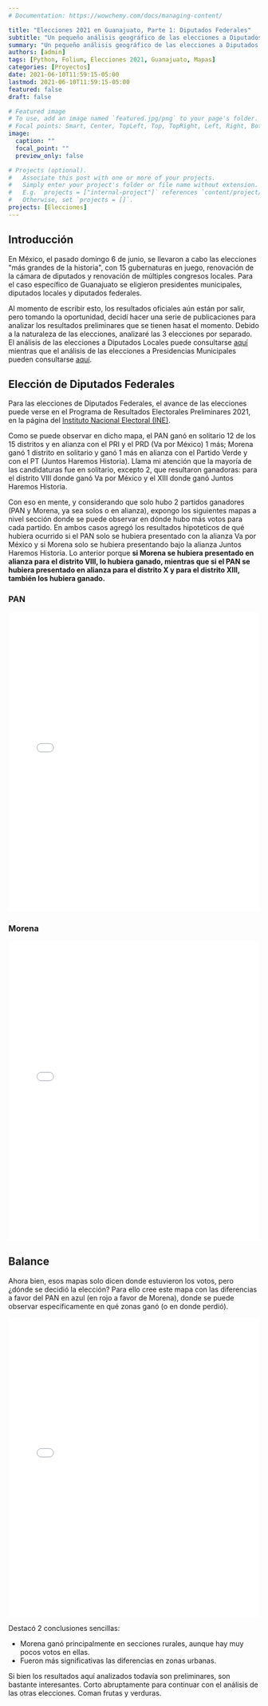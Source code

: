 ```yaml
---
# Documentation: https://wowchemy.com/docs/managing-content/

title: "Elecciones 2021 en Guanajuato, Parte 1: Diputados Federales"
subtitle: "Un pequeño análisis geográfico de las elecciones a Diputados Federales en Guanajuato"
summary: "Un pequeño análisis geográfico de las elecciones a Diputados Federales en Guanajuato"
authors: [admin]
tags: [Python, Folium, Elecciones 2021, Guanajuato, Mapas]
categories: [Proyectos]
date: 2021-06-10T11:59:15-05:00
lastmod: 2021-06-10T11:59:15-05:00
featured: false
draft: false

# Featured image
# To use, add an image named `featured.jpg/png` to your page's folder.
# Focal points: Smart, Center, TopLeft, Top, TopRight, Left, Right, BottomLeft, Bottom, BottomRight.
image:
  caption: ""
  focal_point: ""
  preview_only: false

# Projects (optional).
#   Associate this post with one or more of your projects.
#   Simply enter your project's folder or file name without extension.
#   E.g. `projects = ["internal-project"]` references `content/project/deep-learning/index.md`.
#   Otherwise, set `projects = []`.
projects: [Elecciones]
---
```


## Introducción

En México, el pasado domingo 6 de junio, se llevaron a cabo las elecciones "más grandes de la historia", con 15 gubernaturas en juego, renovación de la cámara de diputados y renovación de múltiples congresos locales. Para el caso específico de Guanajuato se eligieron presidentes municipales, diputados locales y diputados federales.

Al momento de escribir esto, los resultados oficiales aún están por salir, pero tomando la oportunidad, decidí hacer una serie de publicaciones para analizar los resultados preliminares que se tienen hasat el momento. Debido a la naturaleza de las elecciones, analizaré las 3 elecciones por separado. El análisis de las elecciones a Diputados Locales puede consultarse [aquí](https://gonzalezhomar.netlify.app/post/prep2021_DL) mientras que el análisis de las elecciones a Presidencias Municipales pueden consultarse [aquí](https://gonzalezhomar.netlify.app/post/prep2021_PM).

## Elección de Diputados Federales

Para las elecciones de Diputados Federales, el avance de las elecciones puede verse en el Programa de Resultados Electorales Preliminares 2021, en la página del [Instituto Nacional Electoral (INE)](https://prep2021.ine.mx/diputaciones/nacional/circunscripcion2/guanajuato/votos-distrito/mapa). 

Como se puede observar en dicho mapa, el PAN ganó en solitario 12 de los 15 distritos y en alianza con el PRI y el PRD (Va por México) 1 más; Morena ganó 1 distrito en solitario y ganó 1 más en alianza con el Partido Verde y con el PT (Juntos Haremos Historia). Llama mi atención que la mayoría de las candidaturas fue en solitario, excepto 2, que resultaron ganadoras: para el distrito VIII donde ganó Va por México y el XIII donde ganó Juntos Haremos Historia.

Con eso en mente, y considerando que solo hubo 2 partidos ganadores (PAN y Morena, ya sea solos o en alianza), expongo los siguientes mapas a nivel sección donde se puede observar en dónde hubo más votos para cada partido. En ambos casos agregó los resultados hipoteticos de qué hubiera ocurrido si el PAN solo se hubiera presentado con la alianza Va por México y si Morena solo se hubiera presentando bajo la alianza Juntos Haremos Historia. Lo anterior porque **si Morena se hubiera presentado en alianza para el distrito VIII, lo hubiera ganado, mientras que si el PAN se hubiera presentado en alianza para el distrito X y para el distrito XIII, también los hubiera ganado.**

### PAN

<iframe
    src='./static/dipfederales_pan.html'
    width='100%'
    height='600px'
    style='border:none;'>
</iframe>

### Morena

<iframe
    src='./static/dipfederales_morena.html'
    width='100%'
    height='600px'
    style='border:none;'>
</iframe>

## Balance

Ahora bien, esos mapas solo dicen donde estuvieron los votos, pero ¿dónde se decidió la elección? Para ello cree este mapa con las diferencias a favor del PAN en azul (en rojo a favor de Morena), donde se puede observar especificamente en qué zonas ganó (o en donde perdió).  

<iframe
    src='./static/dipfederales_difs.html'
    width='100%'
    height='600px'
    style='border:none;'>
</iframe>

Destacó 2 conclusiones sencillas:
- Morena ganó principalmente en secciones rurales, aunque hay muy pocos votos en ellas. 
- Fueron más significativas las diferencias en zonas urbanas.

Si bien los resultados aquí analizados todavía son preliminares, son bastante interesantes. Corto abruptamente para continuar con el análisis de las otras elecciones. Coman frutas y verduras.
